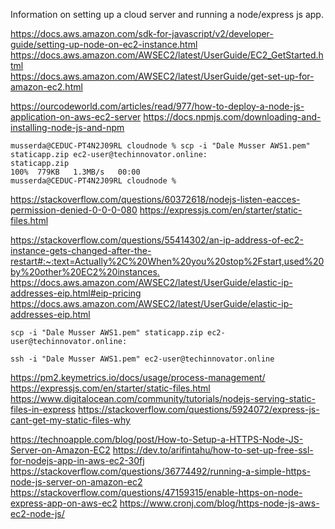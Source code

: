 Information on setting up a cloud server and running a node/express js app.

<https://docs.aws.amazon.com/sdk-for-javascript/v2/developer-guide/setting-up-node-on-ec2-instance.html><br />
<https://docs.aws.amazon.com/AWSEC2/latest/UserGuide/EC2_GetStarted.html><br />
<https://docs.aws.amazon.com/AWSEC2/latest/UserGuide/get-set-up-for-amazon-ec2.html>

<https://ourcodeworld.com/articles/read/977/how-to-deploy-a-node-js-application-on-aws-ec2-server>
<https://docs.npmjs.com/downloading-and-installing-node-js-and-npm>

```
musserda@CEDUC-PT4N2J09RL cloudnode % scp -i "Dale Musser AWS1.pem" staticapp.zip ec2-user@techinnovator.online:
staticapp.zip                                                        100%  779KB   1.3MB/s   00:00    
musserda@CEDUC-PT4N2J09RL cloudnode % 

```
<https://stackoverflow.com/questions/60372618/nodejs-listen-eacces-permission-denied-0-0-0-080>
<https://expressjs.com/en/starter/static-files.html>

<https://stackoverflow.com/questions/55414302/an-ip-address-of-ec2-instance-gets-changed-after-the-restart#:~:text=Actually%2C%20When%20you%20stop%2Fstart,used%20by%20other%20EC2%20instances.>
<https://docs.aws.amazon.com/AWSEC2/latest/UserGuide/elastic-ip-addresses-eip.html#eip-pricing>
<https://docs.aws.amazon.com/AWSEC2/latest/UserGuide/elastic-ip-addresses-eip.html>

```
scp -i "Dale Musser AWS1.pem" staticapp.zip ec2-user@techinnovator.online:
```
```
ssh -i "Dale Musser AWS1.pem" ec2-user@techinnovator.online
```
<https://pm2.keymetrics.io/docs/usage/process-management/>
<https://expressjs.com/en/starter/static-files.html>
<https://www.digitalocean.com/community/tutorials/nodejs-serving-static-files-in-express>
<https://stackoverflow.com/questions/5924072/express-js-cant-get-my-static-files-why>

<https://technoapple.com/blog/post/How-to-Setup-a-HTTPS-Node-JS-Server-on-Amazon-EC2>
<https://dev.to/arifintahu/how-to-set-up-free-ssl-for-nodejs-app-in-aws-ec2-30fj>
<https://stackoverflow.com/questions/36774492/running-a-simple-https-node-js-server-on-amazon-ec2>
<https://stackoverflow.com/questions/47159315/enable-https-on-node-express-app-on-aws-ec2>
<https://www.cronj.com/blog/https-node-js-aws-ec2-node-js/>
